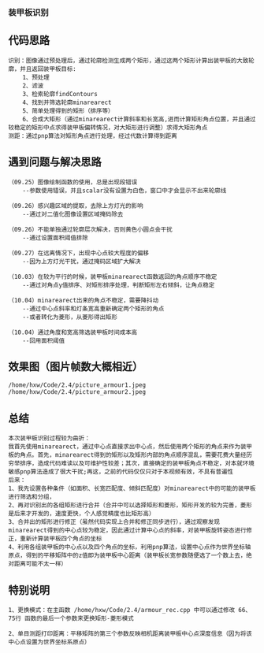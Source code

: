 ### 装甲板识别
## 代码思路
    识别：图像通过预处理后，通过轮廓检测生成两个矩形，通过这两个矩形计算出装甲板的大致轮廓，并且返回装甲板目标:
        1、预处理
        2、滤波
        3、检索轮廓findContours
        4、找到并筛选轮廓minarearect
        5、简单处理得到的矩形（排序等）
        6、合成大矩形（通过minarearect计算斜率和长宽高,进而计算矩形角点位置，并且通过较稳定的矩形中点求得装甲板偏转情况，对大矩形进行调整）求得大矩形角点
    测距：通过pnp算法对矩形角点进行处理，经过代数计算得到距离

## 遇到问题与解决思路
    （09.25）图像绘制函数的使用，总是出现段错误 
        --参数使用错误，并且scalar没有设置为白色，窗口中才会显示不出来轮廓线

    （09.26）感兴趣区域的提取，去除上方灯光的影响 
        --通过对二值化图像设置区域掩码除去

    （09.26）不能单独通过轮廓层次解决，否则黄色小圆点会干扰 
        --通过设置面积阈值排除

    （09.27）在远离情况下，出现中心点较大程度的偏移 
        --因为上方灯光干扰，通过掩码区域扩大解决

    （10.03）在较为平行的时候，装甲板minarearect函数返回的角点顺序不稳定  
        --通过对角点y值排序、对矩形排序处理，判断矩形左右倾斜，让角点稳定

    （10.04）minarearect出来的角点不稳定，需要降抖动 
        --通过中心点斜率和灯条宽高重新确定两个矩形的角点  
        --或者转化为菱形，从菱形得出矩形

    （10.04）通过角度和宽高筛选装甲板时间成本高
        --回用面积阈值
    
## 效果图（图片帧数大概相近）
	/home/hxw/Code/2.4/picture_armour1.jpeg
    /home/hxw/Code/2.4/picture_armour2.jpeg
## 总结
    本次装甲板识别过程较为曲折：
    我首先使用minarearect，通过中心点直接求出中心点，然后使用两个矩形的角点来作为装甲板的角点。首先，minarearect得到的矩形以及矩形内部的角点顺序混乱，需要花费大量经历穷举排序，造成代码难读以及可维护性较差；其次，直接确定的装甲板角点不稳定，对本就环境敏感pnp算法造成了很大干扰;再这，之前的代码仅仅只对于本视频有效，不具有普遍性
    后来：
    1、我先设置各种条件（如面积、长宽匹配度、倾斜匹配度）对minarearect中的可能的装甲板进行筛选和分组，
    2、再对识别出的各组矩形进行合并（合并中可以选择矩形和菱形，矩形开发的较为完善，菱形是后来才开发的，速度更快，个人感觉精度也比矩形高）
    3、合并出的矩形进行修正（虽然代码实现上合并和修正同步进行），通过观察发现minarearect得到的中心点较为稳定，因此通过计算中心点的斜率，对装甲板旋转姿态进行修正，重新计算装甲板四个角点的坐标
    4、利用各组装甲板的中心点以及四个角点的坐标，利用pnp算法，设置中心点作为世界坐标轴原点，得到的平移矩阵中的z值即为装甲板中心距离（装甲板长宽参数随便选了一个数上去，绝对距离可能不太一样）
## 特别说明
    1、更换模式：在主函数 /home/hxw/Code/2.4/armour_rec.cpp 中可以通过修改 66、75行 函数的最后一个参数来更换矩形-菱形模式
    
    2、单目测距打印距离：平移矩阵的第三个参数反映相机距离装甲板中心点深度信息（因为将该中心点设置为世界坐标系原点）
    